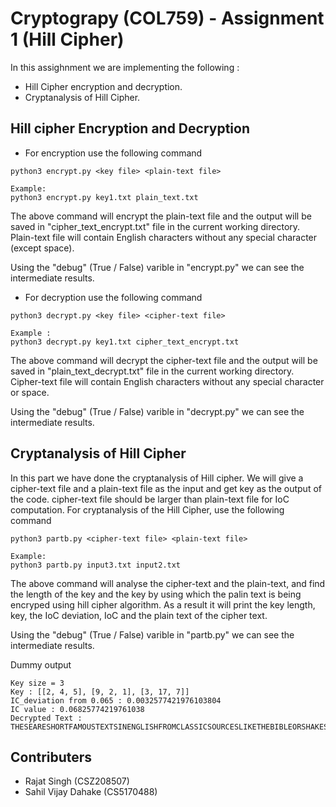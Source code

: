 # Cryptograpy (COL759) - Assignment 1 (Hill Cipher)

In this assighnment we are implementing the following :
* Hill Cipher encryption and decryption.
* Cryptanalysis of Hill Cipher.

## Hill cipher Encryption and Decryption
* For encryption use the following command 
```
python3 encrypt.py <key file> <plain-text file> 

Example:
python3 encrypt.py key1.txt plain_text.txt
```
The above command will encrypt the plain-text file and the output will be saved in "cipher_text_encrypt.txt" file in the current working directory. Plain-text file will contain English characters without any special character (except space). 

Using the "debug" (True / False) varible in "encrypt.py" we can see the intermediate results.


* For decryption use the following command
```
python3 decrypt.py <key file> <cipher-text file>

Example :
python3 decrypt.py key1.txt cipher_text_encrypt.txt
```
The above command will decrypt the cipher-text file and the output will be saved in "plain_text_decrypt.txt" file in the current working directory. Cipher-text file will contain English characters without any special character or space.

Using the "debug" (True / False) varible in "decrypt.py" we can see the intermediate results.

## Cryptanalysis of Hill Cipher
In this part we have done the cryptanalysis of Hill cipher. We will give a cipher-text file and a plain-text file as the input and get key as the output of the code. cipher-text file should be larger than plain-text file for IoC computation. For cryptanalysis of the Hill Cipher, use the following command
```
python3 partb.py <cipher-text file> <plain-text file>

Example:
python3 partb.py input3.txt input2.txt
```
The above command will analyse the cipher-text and the plain-text, and find the length of the key and the key by using which the palin text is being encryped using hill cipher algorithm. As a result it will print the key length, key, the IoC deviation, IoC and the plain text of the cipher text. 

Using the "debug" (True / False) varible in "partb.py" we can see the intermediate results.

Dummy output
```
Key size = 3
Key : [[2, 4, 5], [9, 2, 1], [3, 17, 7]]
IC_deviation from 0.065 : 0.0032577421976103804
IC value : 0.06825774219761038
Decrypted Text :
THESEARESHORTFAMOUSTEXTSINENGLISHFROMCLASSICSOURCESLIKETHEBIBLEORSHAKESPEARESOMETEXTSHAVEWORDDEFINITIONSANDEXPLANATIONSTOHELPYOUSOMEOFTHESETEXTSAREWRITTENINANOLDSTYLEOFENGLISHTRYTOUNDERSTANDTHEMBECAUSETHEENGLISHTHATWESPEAKTODAYISBASEDONWHATOURGREATGREATGREATGREATGRANDPARENTSSPOKEBEFOREOFCOURSENOTALLTHESETEXTSWEREORIGINALLYWRITTENINENGLISHTHEBIBLEFOREXAMPLEISATRANSLATIONBUTTHEYAREALLWELLKNOWNINENGLISHTODAYANDMANYOFTHEMEXPRESSBEAUTIFULTHOUGHTSXX

```

## Contributers
* Rajat Singh (CSZ208507)
* Sahil Vijay Dahake (CS5170488)
